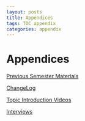 ```yaml
---
layout: posts
title: Appendices
tags: TOC appendix
categories: appendix
---
```

# Appendices

[Previous Semester Materials](./AppendixA_CurrentSemesterMaterials.html)

[ChangeLog](./changelog.html)

[Topic Introduction Videos](./AppendixC_TopicIntroVids.html)

[Interviews](./AppendixD_Interviews.html)
